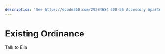 ```yaml
---
description: 'See https://ecode360.com/29284684 300-55 Accessory Apartments'
---
```


# Existing Ordinance

Talk to Ella

